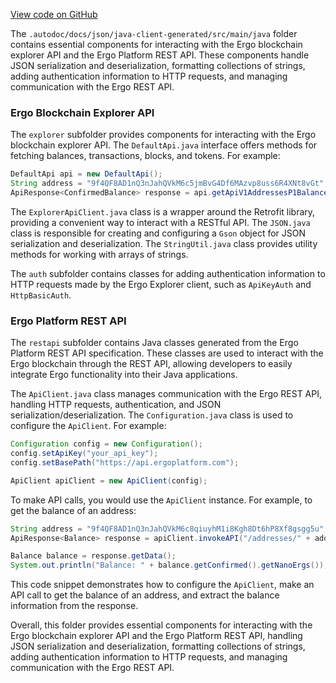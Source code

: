 [View code on GitHub](https://github.com/ergoplatform/ergo-appkit/.autodoc/docs/json/java-client-generated/src/main/java)

The `.autodoc/docs/json/java-client-generated/src/main/java` folder contains essential components for interacting with the Ergo blockchain explorer API and the Ergo Platform REST API. These components handle JSON serialization and deserialization, formatting collections of strings, adding authentication information to HTTP requests, and managing communication with the Ergo REST API.

### Ergo Blockchain Explorer API

The `explorer` subfolder provides components for interacting with the Ergo blockchain explorer API. The `DefaultApi.java` interface offers methods for fetching balances, transactions, blocks, and tokens. For example:

```java
DefaultApi api = new DefaultApi();
String address = "9f4QF8AD1nQ3nJahQVkM6c5jmBvG4Df6MAzvp8uss6R4XNt8vGt";
ApiResponse<ConfirmedBalance> response = api.getApiV1AddressesP1BalanceConfirmed(address, 10);
```

The `ExplorerApiClient.java` class is a wrapper around the Retrofit library, providing a convenient way to interact with a RESTful API. The `JSON.java` class is responsible for creating and configuring a `Gson` object for JSON serialization and deserialization. The `StringUtil.java` class provides utility methods for working with arrays of strings.

The `auth` subfolder contains classes for adding authentication information to HTTP requests made by the Ergo Explorer client, such as `ApiKeyAuth` and `HttpBasicAuth`.

### Ergo Platform REST API

The `restapi` subfolder contains Java classes generated from the Ergo Platform REST API specification. These classes are used to interact with the Ergo blockchain through the REST API, allowing developers to easily integrate Ergo functionality into their Java applications.

The `ApiClient.java` class manages communication with the Ergo REST API, handling HTTP requests, authentication, and JSON serialization/deserialization. The `Configuration.java` class is used to configure the `ApiClient`. For example:

```java
Configuration config = new Configuration();
config.setApiKey("your_api_key");
config.setBasePath("https://api.ergoplatform.com");

ApiClient apiClient = new ApiClient(config);
```

To make API calls, you would use the `ApiClient` instance. For example, to get the balance of an address:

```java
String address = "9f4QF8AD1nQ3nJahQVkM6c8qiuyhM1i8Kgh8Dt6hP8Xf8gsgg5u";
ApiResponse<Balance> response = apiClient.invokeAPI("/addresses/" + address + "/balance", "GET", null, null, null, null, null, "application/json", null, new TypeToken<Balance>(){}.getType());

Balance balance = response.getData();
System.out.println("Balance: " + balance.getConfirmed().getNanoErgs());
```

This code snippet demonstrates how to configure the `ApiClient`, make an API call to get the balance of an address, and extract the balance information from the response.

Overall, this folder provides essential components for interacting with the Ergo blockchain explorer API and the Ergo Platform REST API, handling JSON serialization and deserialization, formatting collections of strings, adding authentication information to HTTP requests, and managing communication with the Ergo REST API.
